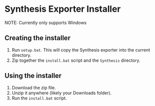 # Synthesis Exporter Installer
NOTE: Currently only supports Windows

## Creating the installer
1. Run `setup.bat`. This will copy the Synthesis exporter into the current directory.
2. Zip together the `install.bat` script and the `Synthesis` directory.

## Using the installer
1. Download the zip file.
2. Unzip it anywhere (likely your Downloads folder).
3. Run the `install.bat` script.
